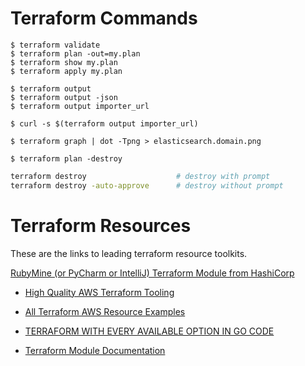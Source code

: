 
# Terraform Commands


    $ terraform validate
    $ terraform plan -out=my.plan
    $ terraform show my.plan
    $ terraform apply my.plan

    $ terraform output
    $ terraform output -json
    $ terraform output importer_url

    $ curl -s $(terraform output importer_url)

    $ terraform graph | dot -Tpng > elasticsearch.domain.png

    $ terraform plan -destroy

```bash
terraform destroy                    # destroy with prompt
terraform destroy -auto-approve      # destroy without prompt
```





# Terraform Resources

These are the links to leading terraform resource toolkits.

[RubyMine (or PyCharm or IntelliJ) Terraform Module from HashiCorp](https://www.terraform.io/docs/modules/usage.html)

- [High Quality AWS Terraform Tooling](https://github.com/skyscrapers)

- [All Terraform AWS Resource Examples](https://github.com/terraform-aws-modules)

- [TERRAFORM WITH EVERY AVAILABLE OPTION IN GO CODE](https://github.com/terraform-providers/terraform-provider-aws/tree/master/aws)

- [Terraform Module Documentation](https://www.terraform.io/docs/modules/usage.html)